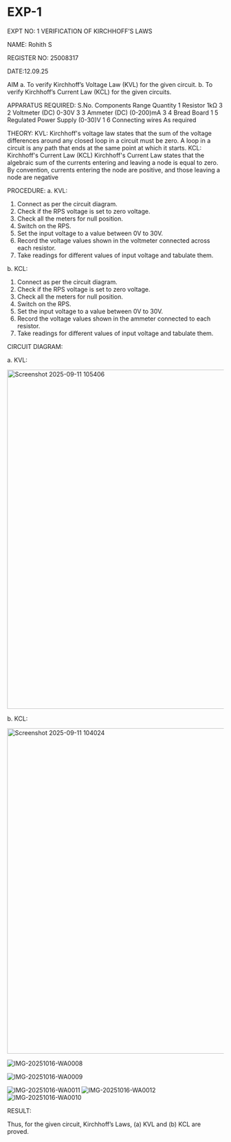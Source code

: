 # EXP-1
EXPT NO: 1	VERIFICATION OF KIRCHHOFF’S LAWS


NAME: Rohith S

REGISTER NO: 25008317

DATE:12.09.25

AIM
a.   To verify Kirchhoff’s Voltage Law (KVL) for the given circuit. 
b.   To verify Kirchhoff’s Current Law (KCL) for the given circuits.

APPARATUS REQUIRED:
S.No.	Components	Range	Quantity
1	Resistor	1kΩ	3
2	Voltmeter (DC)	0-30V	3
3	Ammeter (DC)	(0-200)mA	3
4	Bread Board		1
5	Regulated Power Supply	(0-30)V	1
6	Connecting wires		As required

THEORY:
KVL: Kirchhoff's voltage law states that the sum of the voltage differences around any closed loop in a circuit must be zero. A loop in a circuit is any path that ends at the same point at which it starts.
KCL:
Kirchhoff's Current Law (KCL) Kirchhoff's Current Law states that the algebraic sum of the currents entering and leaving a node is equal to zero. By convention, currents entering the node are positive, and those leaving a node are negative


PROCEDURE:
a.   KVL:
1.   Connect as per the circuit diagram.
2.   Check if the RPS voltage is set to zero voltage.
3.   Check all the meters for null position.
4.   Switch on the RPS.
5.   Set the input voltage to a value between 0V to 30V.
6.   Record the voltage values shown in the voltmeter connected across each resistor.
7.   Take readings for different values of input voltage and tabulate them.


b.  KCL:
1.   Connect as per the circuit diagram.
2.   Check if the RPS voltage is set to zero voltage.
3.   Check all the meters for null position.
4.   Switch on the RPS.
5.   Set the input voltage to a value between 0V to 30V.
6.   Record the voltage values shown in the ammeter connected to each resistor.
7.   Take readings for different values of input voltage and tabulate them. 

CIRCUIT DIAGRAM:

a.   KVL:
 
<img width="1187" height="787" alt="Screenshot 2025-09-11 105406" src="https://github.com/user-attachments/assets/6b755dc7-950a-49a4-a7d5-c54d368d4c10" />

b.  KCL:

<img width="1321" height="755" alt="Screenshot 2025-09-11 104024" src="https://github.com/user-attachments/assets/f6a92622-ca64-49da-bca8-eb1e44d0c9a5" />

![IMG-20251016-WA0008](https://github.com/user-attachments/assets/dff09f1a-155a-48eb-b2bb-31caf245065a)

![IMG-20251016-WA0009](https://github.com/user-attachments/assets/f9dee411-0b98-495b-bc50-f649a67b4570)

![IMG-20251016-WA0011](https://github.com/user-attachments/assets/0aed145f-8f90-4d8f-a2bc-0d8bced95ab0)
 ![IMG-20251016-WA0012](https://github.com/user-attachments/assets/21a67bf4-54df-4bc7-a78b-9a2d628c602f)
![IMG-20251016-WA0010](https://github.com/user-attachments/assets/007d5e71-d14a-4e1f-8bb1-efe9584088f8)

RESULT:

Thus, for the given circuit, Kirchhoff’s Laws, (a) KVL and (b) KCL are
proved.
